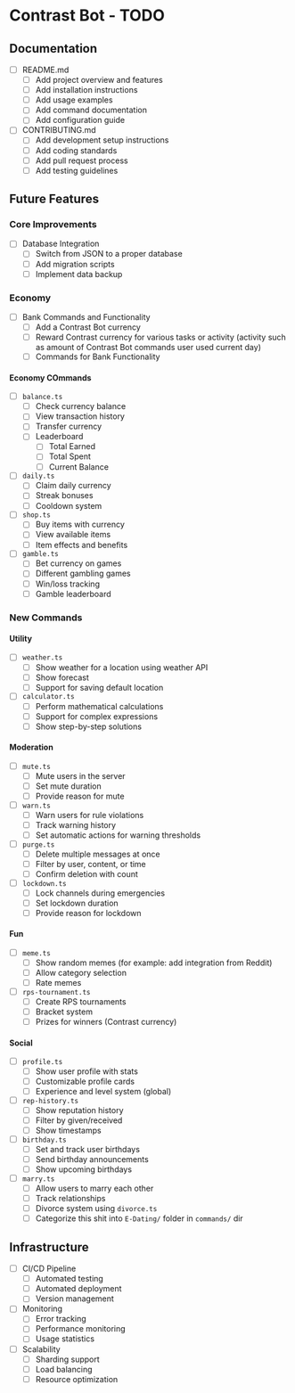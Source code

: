 # Contrast Bot - TODO

## Documentation
- [ ] README.md
  - [ ] Add project overview and features
  - [ ] Add installation instructions
  - [ ] Add usage examples
  - [ ] Add command documentation
  - [ ] Add configuration guide

- [ ] CONTRIBUTING.md
  - [ ] Add development setup instructions
  - [ ] Add coding standards
  - [ ] Add pull request process
  - [ ] Add testing guidelines

## Future Features

### Core Improvements
- [ ] Database Integration
  - [ ] Switch from JSON to a proper database
  - [ ] Add migration scripts
  - [ ] Implement data backup

### Economy

- [ ] Bank Commands and Functionality
  - [ ] Add a Contrast Bot currency
  - [ ] Reward Contrast currency for various tasks or activity (activity such as amount of Contrast Bot commands user used current day)
  - [ ] Commands for Bank Functionality

#### Economy COmmands

- [ ] `balance.ts`
  - [ ] Check currency balance
  - [ ] View transaction history
  - [ ] Transfer currency
  - [ ] Leaderboard
    - [ ] Total Earned
    - [ ] Total Spent
    - [ ] Current Balance

- [ ] `daily.ts`
  - [ ] Claim daily currency
  - [ ] Streak bonuses
  - [ ] Cooldown system

- [ ] `shop.ts`
  - [ ] Buy items with currency
  - [ ] View available items
  - [ ] Item effects and benefits

- [ ] `gamble.ts`
  - [ ] Bet currency on games
  - [ ] Different gambling games
  - [ ] Win/loss tracking
  - [ ] Gamble leaderboard

### New Commands

#### Utility

- [ ] `weather.ts`
  - [ ] Show weather for a location using weather API
  - [ ] Show forecast
  - [ ] Support for saving default location

- [ ] `calculator.ts`
  - [ ] Perform mathematical calculations
  - [ ] Support for complex expressions
  - [ ] Show step-by-step solutions

#### Moderation
- [ ] `mute.ts`
  - [ ] Mute users in the server
  - [ ] Set mute duration
  - [ ] Provide reason for mute

- [ ] `warn.ts`
  - [ ] Warn users for rule violations
  - [ ] Track warning history
  - [ ] Set automatic actions for warning thresholds

- [ ] `purge.ts`
  - [ ] Delete multiple messages at once
  - [ ] Filter by user, content, or time
  - [ ] Confirm deletion with count

- [ ] `lockdown.ts`
  - [ ] Lock channels during emergencies
  - [ ] Set lockdown duration
  - [ ] Provide reason for lockdown

#### Fun

- [ ] `meme.ts`
  - [ ] Show random memes (for example: add integration from Reddit)
  - [ ] Allow category selection
  - [ ] Rate memes

- [ ] `rps-tournament.ts`
  - [ ] Create RPS tournaments
  - [ ] Bracket system
  - [ ] Prizes for winners (Contrast currency)

#### Social
- [ ] `profile.ts`
  - [ ] Show user profile with stats
  - [ ] Customizable profile cards
  - [ ] Experience and level system (global)

- [ ] `rep-history.ts`
  - [ ] Show reputation history
  - [ ] Filter by given/received
  - [ ] Show timestamps

- [ ] `birthday.ts`
  - [ ] Set and track user birthdays
  - [ ] Send birthday announcements
  - [ ] Show upcoming birthdays

- [ ] `marry.ts`
  - [ ] Allow users to marry each other
  - [ ] Track relationships
  - [ ] Divorce system using `divorce.ts`
  - [ ] Categorize this shit into `E-Dating/` folder in `commands/` dir

## Infrastructure
- [ ] CI/CD Pipeline
  - [ ] Automated testing
  - [ ] Automated deployment
  - [ ] Version management

- [ ] Monitoring
  - [ ] Error tracking
  - [ ] Performance monitoring
  - [ ] Usage statistics

- [ ] Scalability
  - [ ] Sharding support
  - [ ] Load balancing
  - [ ] Resource optimization
